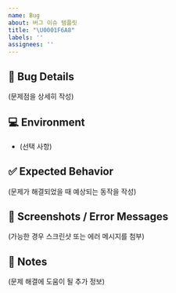 ```yaml
---
name: Bug
about: 버그 이슈 템플릿
title: "\U0001F6A8"
labels: ''
assignees: ''
---
```


## 🐞 Bug Details

(문제점을 상세히 작성)
<br/>

## 💻 Environment

- (선택 사항)
  <br/>

## ✅ Expected Behavior

(문제가 해결되었을 때 예상되는 동작을 작성)
<br/>

## 📸 Screenshots / Error Messages

(가능한 경우 스크린샷 또는 에러 메시지를 첨부)
<br/>

## 📝 Notes

(문제 해결에 도움이 될 추가 정보)
